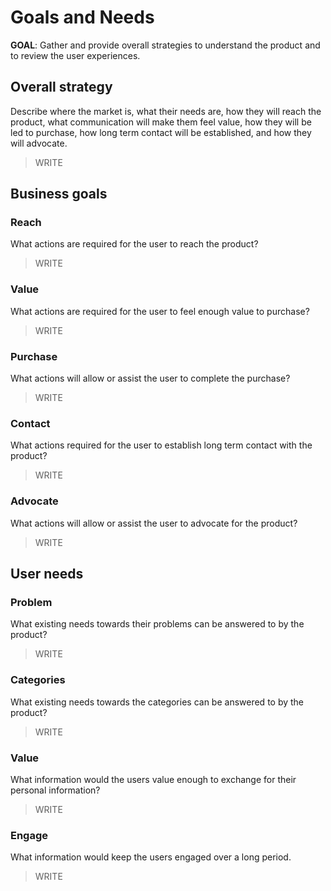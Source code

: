 Goals and Needs
===============

**GOAL**: Gather and provide overall strategies to understand the product and to review the user experiences.


Overall strategy
----------------

Describe where the market is, what their needs are, how they will reach the product, what communication will make them feel value, how they will be led to purchase, how long term contact will be established, and how they will advocate.

> WRITE


Business goals
--------------

### Reach

What actions are required for the user to reach the product?

> WRITE

### Value

What actions are required for the user to feel enough value to purchase?

> WRITE

### Purchase

What actions will allow or assist the user to complete the purchase?

> WRITE

### Contact

What actions required for the user to establish long term contact with the product?

> WRITE

### Advocate

What actions will allow or assist the user to advocate for the product?

> WRITE


User needs
----------

### Problem

What existing needs towards their problems can be answered to by the product?

> WRITE

### Categories

What existing needs towards the categories can be answered to by the product?

> WRITE

### Value

What information would the users value enough to exchange for their personal information?

> WRITE

### Engage

What information would keep the users engaged over a long period.

> WRITE
